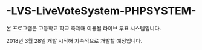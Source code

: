 # -LVS-LiveVoteSystem-PHPSYSTEM-

본 프로그램은 고등학교 학교 축제때 이용될 라이브 투표 시스템입니다.

2018년 3월 28일 개발 시작해 지속적으로 개발할 예정입니다.
